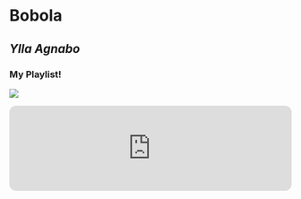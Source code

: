 # Bobola
## *Ylla Agnabo*
### My Playlist!
![](https://img.freepik.com/premium-photo/record-player-transparent-background-ai_894067-12083.jpg)

<iframe style="border-radius:12px" src="https://open.spotify.com/embed/track/1imaIe1NEAaWnLF0BY0V6F?utm_source=generator" width="100%" height="152" frameBorder="0" allowfullscreen="" allow="autoplay; clipboard-write; encrypted-media; fullscreen; picture-in-picture" loading="lazy"></iframe>
